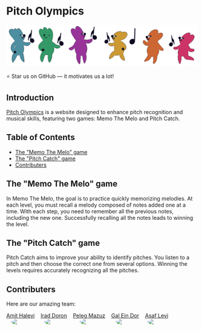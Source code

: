 # Pitch Olympics

<a href="https://pitcholympics.vercel.app/en" target="_blank">
<img src="pitch-catch-image.png"/>

</a>

⭐ Star us on GitHub — it motivates us a lot!

## Introduction

[Pitch Olympics](https://pitcholympics.vercel.app/en) is a website designed to enhance pitch recognition and musical skills, featuring two games: Memo The Melo and Pitch Catch.

## Table of Contents

-   [The "Memo The Melo" game](#the-memo-the-melo-game)
-   [The "Pitch Catch" game](#the-pitch-catch-game)
-   [Contributers](#contributers)

## The "Memo The Melo" game

In Memo The Melo, the goal is to practice quickly memorizing melodies. At each level, you must recall a melody composed of notes added one at a time. With each step, you need to remember all the previous notes, including the new one. Successfully recalling all the notes leads to winning the level.

## The "Pitch Catch" game

Pitch Catch aims to improve your ability to identify pitches. You listen to a pitch and then choose the correct one from several options. Winning the levels requires accurately recognizing all the pitches.

## Contributers

Here are our amazing team:

<div style="display: flex; gap: 16px; flex-wrap: no-wrap">
<a href="https://github.com/HaleviAmit" target="_blank" style="display: flex; flex-direction: column; justify-content: center; align-items: center">
<label>Amit Halevi</label>
<img
    src="https://avatars.githubusercontent.com/u/77746878?v=4"
    style="width: 50px; border-radius: 50%"
/>
</a>

<a href="https://github.com/IradDoron" target="_blank" style="display: flex; flex-direction: column; justify-content: center; align-items: center">
<label>Irad Doron</label>
<img
    src="https://avatars.githubusercontent.com/u/91728307?v=4"
    style="width: 50px; border-radius: 50%"
/>
</a>

<a href="https://github.com/pelegsch666" target="_blank" style="display: flex; flex-direction: column; justify-content: center; align-items: center">
<label>Peleg Mazuz</label>
<img
    src="https://avatars.githubusercontent.com/u/79254940?v=4"
    style="width: 50px; border-radius: 50%"
/>
</a>

<a href="https://github.com/galeindor" target="_blank" style="display: flex; flex-direction: column; justify-content: center; align-items: center">
<label>Gal Ein Dor</label>
<img
    src="https://avatars.githubusercontent.com/u/73552373?v=4"
    style="width: 50px; border-radius: 50%"
/>
</a>

<a href="https://github.com/asafl14" target="_blank" style="display: flex; flex-direction: column; justify-content: center; align-items: center">
<label>Asaf Levi</label>
<img
    src="https://avatars.githubusercontent.com/u/28961253?v=4"
    style="width: 50px; border-radius: 50%"
/>
</a>
</div>
